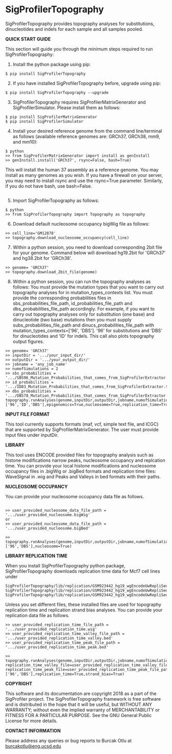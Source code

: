 # SigProfilerTopography
SigProfilerTopography provides topography analyses for substitutions, dinucleotides and indels for each sample and all samples pooled.


**QUICK START GUIDE**

This section will guide you through the minimum steps required to run SigProfilerTopography:
1. Install the python package using pip:
```
$ pip install SigProfilerTopography
```

2. If you have installed SigProfilerTopography before, upgrade using pip:
```
$ pip install SigProfilerTopography --upgrade
```

3. SigProfilerTopography requires SigProfilerMatrixGenerator and SigProfilerSimulator. Please install them as follows:
```
$ pip install SigProfilerMatrixGenerator
$ pip install SigProfilerSimulator
```
4. Install your desired reference genome from the command line/terminal as follows (available reference genomes are: GRCh37, GRCh38, mm9, and mm10):
```
$ python
>> from SigProfilerMatrixGenerator import install as genInstall
>> genInstall.install('GRCh37', rsync=False, bash=True)
```
This will install the human 37 assembly as a reference genome. You may install as many genomes as you wish. If you have a firewall on your server, you may need to install rsync and use the rsync=True parameter. Similarly, if you do not have bash, 
use bash=False.
```
```

5. Import SigProfilerTopography as follows:
```
$ python
>> from SigProfilerTopography import Topography as topography
```

6. Download default nucleosome occupancy bigWig file as follows:
```
>> cell_line='GM12878'
>> topography.download_nucleosome_occupancy(cell_line)
```
7. Within a python session, you need to download corresponding 2bit file for your genome.
Command below will download hg19.2bit for 'GRCh37' and hg38.2bit for 'GRCh38'.
```
>> genome= 'GRCh37'
>> topography.download_2bit_file(genome)
```
8. Within a python session, you can run the topography analyses as follows:
You must provide the mutation types that you want to carry out topography analyses for in mutation_types_contexts list.
You must provide the corresponding probabilities files in sbs_probabilities_file_path, id_probabilities_file_path and dbs_probabilities_file_path accordingly.
For example, if you want to carry out topography analyses only for substitution (one base) and dinucleotide (two base) mutations then you must supply subs_probabilities_file_path and dinucs_probabilities_file_path with mutation_types_contexts=['96', 'DBS'].
'96' for substitutions and 'DBS' for dinucleotides and 'ID' for indels.
This call also plots topography output figures.
```
>> genome= 'GRCh37'
>> inputDir = '.../your_input_dir/'
>> outputDir = '.../your_output_dir/'
>> jobname = 'any_job_name'
>> numofSimulations = 2
>> sbs_probabilities = '.../SBS96_Mutation_Probabilities_that_comes_from_SigProfilerExtractor.txt'
>> id_probabilities = '.../ID83_Mutation_Probabilities_that_comes_from_SigProfilerExtractor.txt'
>> dbs_probabilities = '.../DBS78_Mutation_Probabilities_that_comes_from_SigProfilerExtractor.txt'
topography.runAnalyses(genome,inputDir,outputDir,jobname,numofSimulations,sbs_probabilities_file_path=sbs_probabilities,id_probabilities_file_path=id_probabilities,dbs_probabilities_file_path=dbs_probabilities,mutation_types_contexts=['96','ID','DBS'],epigenomics=True,nucleosome=True,replication_time=True,strand_bias=True,processivity=True,sample_based=False,new_simulations_enforced=True,plot_figures=True,num_of_sbs_required=5000,num_of_id_required=1000,num_of_dbs_required=200,plusorMinus_epigenomics=2000,plusorMinus_nucleosome=1000)
```

**INPUT FILE FORMAT**

This tool currently supports formats (maf, vcf, simple text file, and ICGC) that are supported by SigProfilerMatrixGenerator. The user must provide input files under inputDir.

**LIBRARY**

This tool uses ENCODE provided files for topography analysis such as histone modifications narrow peaks, nucleosome occupancy and replcation time.
You can provide your local histone modifications and nucleosome occupancy files in .bigWig or .bigBed formats and replication time files: WaveSignal in .wig and Peaks and Valleys in bed formats with their paths.

**NUCLEOSOME OCCUPANCY**

You can provide your nucleosome occupancy data file as follows.
```

>> user_provided_nucleosome_data_file_path = '.../user_provided_nucleosome.bigWig'
or
>> user_provided_nucleosome_data_file_path = '.../user_provided_nucleosome.bigBed'

>> topography.runAnalyses(genome,inputDir,outputDir,jobname,numofSimulations,sbs_probabilities_file_path=sbs_probabilities,dbs_probabilities_file_path=dbs_probabilities,nucleosome_file=user_provided_nucleosome_data_file_path,mutation_types_contexts=['96','DBS'],nucleosome=True)
```

**LIBRARY REPLICATION TIME**

When you install SigProfilerTopography python package, SigProfilerTopography downloads replication time data for Mcf7 cell lines under
```
SigProfilerTopography/lib/replication/GSM923442_hg19_wgEncodeUwRepliSeqMcf7WaveSignalRep1.wig
SigProfilerTopography/lib/replication/GSM923442_hg19_wgEncodeUwRepliSeqMcf7PkRep1.bed
SigProfilerTopography/lib/replication/GSM923442_hg19_wgEncodeUwRepliSeqMcf7ValleysRep1.bed
```
Unless you set different files, these installed files are used for topography replication time and replication strand bias analyses.
You can provide your replication data file as follows.
```
>> user_provided_replication_time_file_path = '.../user_provided_replication_time.wig'
>> user_provided_replication_time_valley_file_path = '.../user_provided_replication_time_valley.bed'
>> user_provided_replication_time_peak_file_path = '.../user_provided_replication_time_peak.bed'

>> topography.runAnalyses(genome,inputDir,outputDir,jobname,numofSimulations,sbs_probabilities_file_path=sbs_probabilities,dbs_probabilities_file_path=dbs_probabilities,replication_time_file=user_provided_replication_time_file_path, replication_time_valley_file=user_provided_replication_time_valley_file_path, replication_time_peak_file=user_provided_replication_time_peak_file_path,mutation_types_contexts=['96','DBS'],replication_time=True,strand_bias=True)
```


**COPYRIGHT**

This software and its documentation are copyright 2018 as a part of the SigProfiler project.
The SigProfilerTopography framework is free software and is distributed in the hope that it will be useful, but WITHOUT ANY WARRANTY; without even the implied warranty of MERCHANTABILITY or FITNESS FOR A PARTICULAR PURPOSE.  See the GNU General Public License for more details.

**CONTACT INFORMATION**

Please address any queries or bug reports to Burcak Otlu at burcakotlu@eng.ucsd.edu
